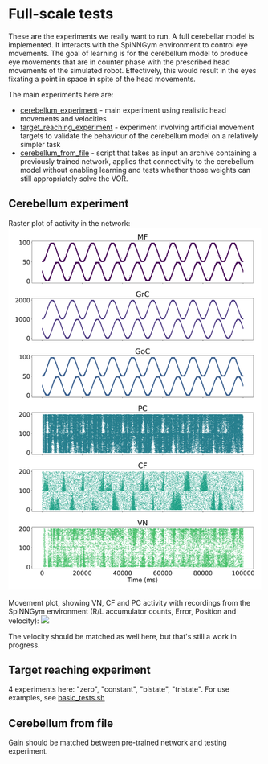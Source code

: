 # Full-scale tests

These are the experiments we really want to run. A full cerebellar model is implemented. It interacts with the 
SpiNNGym environment to control eye movements. The goal of learning is for the cerebellum model to produce eye movements
that are in counter phase with the prescribed head movements of the simulated robot. Effectively, this would result in 
the eyes fixating a point in space in spite of the head movements. 

The main experiments here are:
  - [cerebellum_experiment](cerebellum_experiment.py) - main experiment using realistic head movements and velocities
  - [target_reaching_experiment](target_reaching_experiment.py) - experiment involving artificial movement targets to
  validate the behaviour of the cerebellum model on a relatively simpler task 
  - [cerebellum_from_file](cerebellum_from_file.py) - script that takes as input an archive containing a previously
  trained network, applies that connectivity to the cerebellum model without enabling learning and tests whether
  those weights can still appropriately solve the VOR.
  
 ## Cerebellum experiment
 
 Raster plot of activity in the network:
![](figures/example_activity_10x_slowdown/raster_plots_sweep_pos_error_scale.png)


 Movement plot, showing VN, CF and PC activity with recordings from the SpiNNGym environment (R/L accumulator counts, 
 Error, Position and velocity):
![](figures/example_activity_10x_slowdown/cerebellum_icub_full_sweep_pos_error_scale.png)

The velocity should be matched as well here, but that's still a work in progress.

 ## Target reaching experiment
 4 experiments here: "zero", "constant", "bistate", "tristate".
 For use examples, see [basic_tests.sh](target_reaching_experiments/basic_tests.sh)
 
 ## Cerebellum from file
 
 Gain should be matched between pre-trained network and testing experiment. 